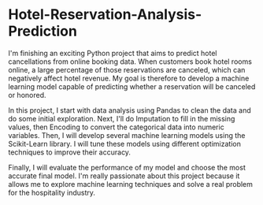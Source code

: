 # Hotel-Reservation-Analysis-Prediction

I'm finishing an exciting Python project that aims to predict hotel cancellations from online booking data. When customers book hotel rooms online, a large percentage of those reservations are canceled, which can negatively affect hotel revenue. My goal is therefore to develop a machine learning model capable of predicting whether a reservation will be canceled or honored.

In this project, I start with data analysis using Pandas to clean the data and do some initial exploration. Next, I'll do Imputation to fill in the missing values, then Encoding to convert the categorical data into numeric variables. Then, I will develop several machine learning models using the Scikit-Learn library. I will tune these models using different optimization techniques to improve their accuracy.

Finally, I will evaluate the performance of my model and choose the most accurate final model. I'm really passionate about this project because it allows me to explore machine learning techniques and solve a real problem for the hospitality industry.
